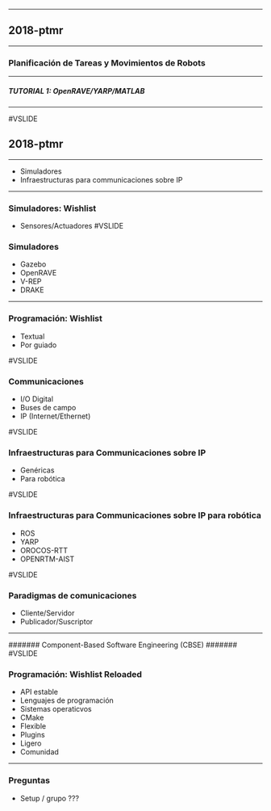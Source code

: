 
----
## 2018-ptmr
----
### Planificación de Tareas y Movimientos de Robots
----
##### TUTORIAL 1: OpenRAVE/YARP/MATLAB
----
#VSLIDE
## 2018-ptmr
----
- Simuladores
- Infraestructuras para communicaciones sobre IP
---
### Simuladores: Wishlist

- Sensores/Actuadores
#VSLIDE
### Simuladores

- Gazebo
- OpenRAVE
- V-REP
- DRAKE

---
### Programación: Wishlist

- Textual
- Por guiado

#VSLIDE
### Communicaciones

- I/O Digital
- Buses de campo
- IP (Internet/Ethernet)

#VSLIDE
### Infraestructuras para Communicaciones sobre IP

- Genéricas
- Para robótica

#VSLIDE
### Infraestructuras para Communicaciones sobre IP para robótica

- ROS
- YARP
- OROCOS-RTT
- OPENRTM-AIST

#VSLIDE
### Paradigmas de comunicaciones

- Cliente/Servidor
- Publicador/Suscriptor
----
####### Component-Based Software Engineering (CBSE) #######
#VSLIDE
### Programación: Wishlist Reloaded

- API estable
- Lenguajes de programación
- Sistemas operaticvos
- CMake
- Flexible
- Plugins
- Ligero
- Comunidad
---
### Preguntas

- Setup / grupo ???
